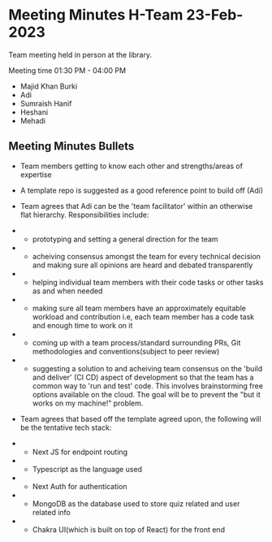 # Meeting Minutes H-Team 23-Feb-2023

Team meeting held in person at the library.

Meeting time 01:30 PM - 04:00 PM

- Majid Khan Burki
- Adi
- Sumraish Hanif
- Heshani
- Mehadi

## Meeting Minutes Bullets

- Team members getting to know each other and strengths/areas of expertise
- A template repo is suggested as a good reference point to build off (Adi)
- Team agrees that Adi can be the 'team facilitator' within an otherwise flat hierarchy. Responsibilities include: 
- - prototyping and setting a general direction for the team 
- - acheiving consensus amongst the team for every technical decision and making sure all opinions are heard and debated transparently
- - helping individual team members with their code tasks or other tasks as and when needed
- - making sure all team members have an approximately equitable workload and contribution i.e, each team member has a code task and enough time to work on it
- - coming up with a team process/standard surrounding PRs, Git methodologies and conventions(subject to peer review)
- - suggesting a solution to and acheiving team consensus on the 'build and deliver' (CI CD) aspect of development so that the team has a common way to 'run and test' code. This involves brainstorming free options available on the cloud. The goal will be to prevent the "but it works on my machine!" problem.  

- Team agrees that based off the template agreed upon, the following will be the tentative tech stack:
- - Next JS for endpoint routing
- - Typescript as the language used
- - Next Auth for authentication
- - MongoDB as the database used to store quiz related and user related info
- - Chakra UI(which is built on top of React) for the front end
